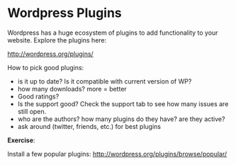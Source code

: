 # Wordpress Plugins

Wordpress has a huge ecosystem of plugins to add functionality to your website. Explore the plugins here:

http://wordpress.org/plugins/

How to pick good plugins:

* is it up to date? Is it compatible with current version of WP?
* how many downloads? more = better
* Good ratings?
* Is the support good? Check the support tab to see how many issues are still open.
* who are the authors? how many plugins do they have? are they active?
* ask around (twitter, friends, etc.) for best plugins

**Exercise**:

Install a few popular plugins:
http://wordpress.org/plugins/browse/popular/








